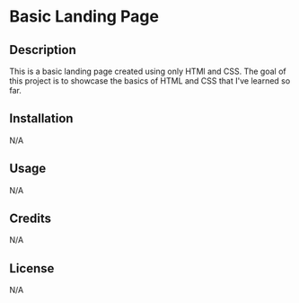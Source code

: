 # Basic Landing Page

## Description

This is a basic landing page created using only HTMl and CSS. The goal of this project is to showcase the basics of HTML and CSS that I've learned so far. 

## Installation

N/A

## Usage

N/A

## Credits 

N/A

## License

N/A